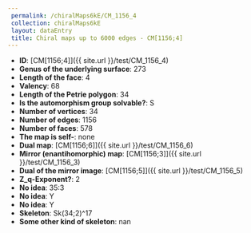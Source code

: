 ```yaml
--- 
 permalink: /chiralMaps6kE/CM_1156_4 
 collection: chiralMaps6kE
 layout: dataEntry
 title: Chiral maps up to 6000 edges - CM[1156;4]
---
```


- **ID**: [CM[1156;4]]({{ site.url }}/test/CM_1156_4)
- **Genus of the underlying surface**: 273
- **Length of the face**: 4
- **Valency**: 68
- **Length of the Petrie polygon**: 34
- **Is the automorphism group solvable?**: S
- **Number of vertices**: 34
- **Number of edges**: 1156
- **Number of faces**: 578
- **The map is self-**: none
- **Dual map**: [CM[1156;6]]({{ site.url }}/test/CM_1156_6)
- **Mirror (enantihomorphic) map**: [CM[1156;3]]({{ site.url }}/test/CM_1156_3)
- **Dual of the mirror image**: [CM[1156;5]]({{ site.url }}/test/CM_1156_5)
- **Z_q-Exponent?**: 2
- **No idea**:  35:3
- **No idea**: Y
- **No idea**: Y
- **Skeleton**: Sk(34;2)^17
- **Some other kind of skeleton**: nan

